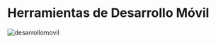 # Herramientas de Desarrollo Móvil
![desarrollomovil](https://www.google.com/url?sa=i&url=https%3A%2F%2Fwww.pngwing.com%2Fes%2Ffree-png-sfyox&psig=AOvVaw2QBcu39qLc_QkwW4QswZqM&ust=1664233569241000&source=images&cd=vfe&ved=0CAwQjRxqFwoTCOjgiqmHsfoCFQAAAAAdAAAAABAD)
